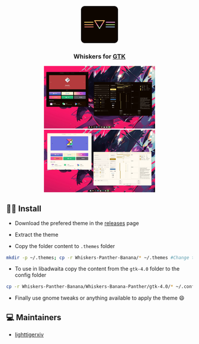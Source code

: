 <div align="center">

<img src="https://raw.githubusercontent.com/Whiskers-Color-Scheme/assets/main/logos/readme-logo.png" width="100">

### Whiskers for [GTK](https://www.gtk.org/)

<div>
    <img src="panther-preview.webp" width="300">
    <img src="tiger-preview.webp" width="300">
</div>
</div>

## 👷‍♂️ Install

- Download the prefered theme in the [releases](https://github.com/Whiskers-Color-Scheme/gtk/releases/) page

- Extract the theme

- Copy the folder content to `.themes` folder
```bash
mkdir -p ~/.themes; cp -r Whiskers-Panther-Banana/* ~/.themes #Change the folder name to your downloaded theme
```         

- To use in libadwaita copy the content from the `gtk-4.0` folder to the config folder
```bash
cp -r Whiskers-Panther-Banana/Whiskers-Banana-Panther/gtk-4.0/* ~/.config/gtk-4.0
```

- Finally use gnome tweaks or anything available to apply the theme 😄

## 💻 Maintainers

- [lighttigerxiv](https://github.com/lighttigerxiv)

